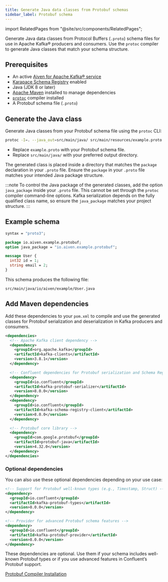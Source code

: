 ```yaml
---
title: Generate Java data classes from Protobuf schemas
sidebar_label: Protobuf schema
---
```


import RelatedPages from "@site/src/components/RelatedPages";

Generate Java data classes from Protocol Buffers (`.proto`) schema files for use in Apache Kafka® producers and consumers. Use the `protoc` compiler to generate Java classes that match your schema structure.

## Prerequisites

- An active [Aiven for Apache Kafka® service](/docs/products/kafka/get-started#create-an-aiven-for-apache-kafka-service)
- [Karapace Schema Registry](/docs/products/kafka/karapace/howto/enable-karapace)
  enabled
- Java (JDK 8 or later)
- [Apache Maven](https://maven.apache.org/) installed to manage dependencies
- [`protoc`](https://grpc.io/docs/protoc-installation/) compiler installed
- A Protobuf schema file (`.proto`)

## Generate the Java class

Generate Java classes from your Protobuf schema file using the `protoc` CLI:

```bash
protoc -I=. --java_out=src/main/java/ src/main/resources/example.proto
```

- Replace `example.proto` with your Protobuf schema file.
- Replace `src/main/java/` with your preferred output directory.

The generated class is placed inside a directory that matches the `package` declaration
in your `.proto` file. Ensure the `package` in your `.proto` file matches your intended
Java package structure.

:::note
To control the Java package of the generated classes, add the option `java_package`
inside your `.proto` file. This cannot be set through the `protoc` compiler command-line
options. Kafka serialization depends on the fully qualified class name, so
ensure the `java_package` matches your project structure.
:::

## Example schema

```protobuf
syntax = "proto3";

package io.aiven.example.protobuf;
option java_package = "io.aiven.example.protobuf";

message User {
  int32 id = 1;
  string email = 2;
}
```

This schema produces the following file:

```plaintext
src/main/java/io/aiven/example/User.java
```

## Add Maven dependencies

Add these dependencies to your `pom.xml` to compile and use the generated classes for
Protobuf serialization and deserialization in Kafka producers and consumers.

```xml
<dependencies>
  <!-- Apache Kafka client dependency -->
  <dependency>
    <groupId>org.apache.kafka</groupId>
    <artifactId>kafka-clients</artifactId>
    <version>3.8.1</version>
  </dependency>

  <!-- Confluent dependencies for Protobuf serialization and Schema Registry -->
  <dependency>
    <groupId>io.confluent</groupId>
    <artifactId>kafka-protobuf-serializer</artifactId>
    <version>8.0.0</version>
  </dependency>
  <dependency>
    <groupId>io.confluent</groupId>
    <artifactId>kafka-schema-registry-client</artifactId>
    <version>8.0.0</version>
  </dependency>

  <!-- Protobuf core library -->
  <dependency>
    <groupId>com.google.protobuf</groupId>
    <artifactId>protobuf-java</artifactId>
    <version>4.32.0</version>
  </dependency>
</dependencies>
```

### Optional dependencies

You can also use these optional dependencies depending on your use case:

```xml
<!-- Support for Protobuf well-known types (e.g., Timestamp, Struct) -->
<dependency>
  <groupId>io.confluent</groupId>
  <artifactId>kafka-protobuf-types</artifactId>
  <version>8.0.0</version>
</dependency>

<!-- Provider for advanced Protobuf schema features -->
<dependency>
  <groupId>io.confluent</groupId>
  <artifactId>kafka-protobuf-provider</artifactId>
  <version>8.0.0</version>
</dependency>
```

These dependencies are optional. Use them if your schema includes well-known Protobuf
types or if you use advanced features in Confluent’s Protobuf support.

<RelatedPages />

[Protobuf Compiler Installation](https://grpc.io/docs/protoc-installation/)
